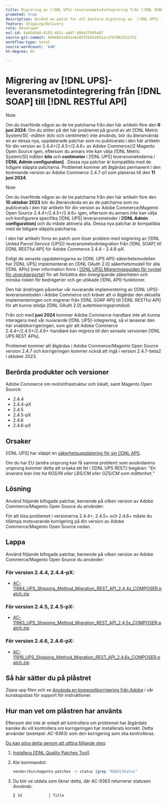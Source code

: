 ```yaml
---
title: Migrering av [!DNL UPS]-leveransmetodintegrering från [!DNL SOAP] till [!DNL RESTful API]
promoted: true
description: Använd en patch för att hantera migrering av  [!DNL UPS] leveransmetodintegration från [!DNL SOAP] till [!DNL RESTful API] för Adobe Commerce 2.4.4-2.4.6-pX.
feature: Shipping/Delivery
role: Developer
exl-id: 8ab5d4a8-0155-4b2c-ab67-d0bd2f949a07
source-git-commit: 6694bb1e041e6285f5bd5a05a1c37b7062521f52
workflow-type: tm+mt
source-wordcount: '640'
ht-degree: 0%

---
```


# Migrering av [!DNL UPS]-leveransmetodintegrering från [!DNL SOAP] till [!DNL RESTful API]

>[!NOTE]
>
>Om du överförde någon av de tre patcharna från den här artikeln före den **6 juni 2024**: Om du stöter på det här problemet på grund av att [!DNL Metric System/SI] -måtten (kilo och centimeter) inte används, bör du återanvända en av dessa nya, uppdaterade patchar som nu publicerats i den här artikeln för din version av 2.4.4+/2.4.5+/2.4.6+ av Adobe Commerce//2 Magento Open Source igen, eftersom du annars inte kan välja [!DNL Metric System/SI] måtten **kilo** och **centimeter** i [!DNL UPS] leveransmetoderna i **[!DNL Admin configuration]** . Dessa nya patchar är kompatibla med de tidigare släppta patcharna. Problemet kommer att åtgärdas permanent i den kommande version av Adobe Commerce 2.4.7-p1 som planeras till den **11 juni 2024**.

>[!NOTE]
>
>Om du överförde någon av de tre patcharna från den här artikeln före den **10 oktober 2023** bör du återanvända en av de patcharna som nu publicerats i den här artikeln för din version av Adobe Commerce/Magento Open Source 2.4.4+/2.4.5+/2.4.6+ igen, eftersom du annars inte kan välja och konfigurera specifika [!DNL UPS] leveransmetoder i **[!DNL Admin configuration]**  och du måste aktivera alla. Dessa nya patchar är kompatibla med de tidigare släppta patcharna.

I den här artikeln finns en patch som löser problem med migrering av [!DNL United Parcel Service (UPS)]-leveransmetodintegration från [!DNL SOAP] till [!DNL RESTful API] för Adobe Commerce 2.4.4 - 2.4.6-pX.

Enligt de senaste uppdateringarna av [!DNL UPS API]-säkerhetsmodellen har [!DNL UPS] implementerat en [!DNL OAuth 2.0] säkerhetsmodell för alla [!DNL APIs] (mer information finns i [[!DNL UPS] Migreringsguiden för nyckel för utvecklarportal](https://developer.ups.com/oauth-developer-guide?loc=en_US&amp;sp_rid=NTA5MzQ1OTE2NjEyS0&amp;sp_mid=72989914)) för att förbättra den övergripande säkerheten och minska risken för bedrägerier och ge utökade [!DNL API]-funktioner.

Den här ändringen påverkar vår nuvarande implementering av [!DNL UPS]-leveransmetoden i Adobe Commerce och kräver att vi åtgärdar den aktuella implementeringen och migrerar från [!DNL SOAP API] till [!DNL RESTful API] för att kunna stödja [!DNL OAuth 2.0] autentiseringsprotokoll.

Från och med **juni 2024** kommer Adobe Commerce-handlare inte att kunna interagera med vår nuvarande [!DNL UPS]-integrering, så vi lanserar den här snabbkorrigeringen, som gör att Adobe Commerce 2.4.4+/2.4.5+/2.4.6+-handlare kan migrera till den senaste versionen [!DNL UPS REST APIs].

Problemet kommer att åtgärdas i Adobe Commerce/Magento Open Source version 2.4.7 och korrigeringen kommer också att ingå i version 2.4.7-beta2 i oktober 2023.

## Berörda produkter och versioner

Adobe Commerce om molninfrastruktur och lokalt, samt Magento Open Source:

* 2.4.4
* 2.4.4-pX
* 2.4.5
* 2.4.5-pX
* 2.4.6
* 2.4.6-pX

## Orsaker

[!DNL UPS] har släppt en [säkerhetsuppdatering för sin [!DNL API]](https://developer.ups.com/oauth-developer-guide?loc=en_US&amp;sp_rid=NTA5MzQ1OTE2NjEyS0&amp;sp_mid=72989914).

Om du har EU (andra ursprung kan få samma problem) som avsändarens ursprung kommer detta att orsaka ett fel i [!DNL UPS REST]-begäran:
&quot;*En leverans kan inte ha KGS/IN eller LBS/CM eller OZS/CM som måttenhet.*&quot;

## Lösning

Använd följande bifogade patchar, beroende på vilken version av Adobe Commerce/Magento Open Source du använder:

För att lösa problemet i versionerna 2.4.4+, 2.4.5+ och 2.4.6+ måste du tillämpa motsvarande korrigering på din version av Adobe Commerce/Magento Open Source nedan.

## Lappa

Använd följande bifogade patchar, beroende på vilken version av Adobe Commerce/Magento Open Source du använder:

### För version 2.4.4, 2.4.4-pX:

* [AC-11984_UPS_Shipping_Method_Migration_REST_API_2.4.4x_COMPOSER.patch.zip](assets/AC-11984_UPS_Shipping_Method_Migration_REST_API_2.4.4x_COMPOSER.patch.zip)

### För version 2.4.5, 2.4.5-pX:

* [AC-11983_UPS_Shipping_Method_Migration_REST_API_2.4.5x_COMPOSER.patch.zip](assets/AC-11983_UPS_Shipping_Method_Migration_REST_API_2.4.5x_COMPOSER.patch.zip)

### För version 2.4.6, 2.4.6-pX:

* [AC-11916_UPS_Shipping_Method_Migration_REST_API_2.4.6x_COMPOSER.patch.zip](assets/AC-11916_UPS_Shipping_Method_Migration_REST_API_2.4.6x_COMPOSER.patch.zip)

## Så här sätter du på plåstret

Zippa upp filen och se [Använda en kompositkorrigering från Adobe](https://experienceleague.adobe.com/docs/commerce-knowledge-base/kb/how-to/how-to-apply-a-composer-patch-provided-by-magento.html?lang=sv-SE) i vår kunskapsbas för support för instruktioner.

## Hur man vet om plåstren har använts

Eftersom det inte är enkelt att kontrollera om problemet har åtgärdats kanske du vill kontrollera om korrigeringen har installerats korrekt. Detta använder (exempel: *AC-9363*) som den korrigering som ska kontrolleras.

<u>Du kan göra detta genom att utföra följande steg</u>:

1. [Installera  [!DNL Quality Patches Tool]](https://experienceleague.adobe.com/docs/commerce-operations/tools/quality-patches-tool/usage.html?lang=sv-SE).
1. Kör kommandot:

   ```bash
   vendor/bin/magento-patches -n status |grep "9363|Status"
   ```

1. Du bör se utdata som liknar detta, där AC-9363 returnerar statusen *Används*:

   ```bash
   ║ Id            │ Title                                                        │ Category        │ Origin                 │ Status      │ Details                                          ║ ║ N/A           │ ../m2-hotfixes/AC-9363_USPS_Ground_Advantage_shipping_method_COMPOSER_patch.patch      │ Other           │ Local                  │ Applied     │ Patch type: Custom                                
   ```
